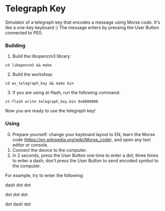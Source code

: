 # Telegraph Key

Simulator of a telegraph key that encodes a message using Morse code. It's like a one-key keyboard :)
The message enters by pressing the User Button connected to PE0.

### Building

1. Build the libopencm3 library:
```
cd libopencm3 && make
```

2. Build the workshop:
```
cd ws_telegraph_key && make bin
```

3. If you are using st-flash, run the following command:
```
st-flash write telegraph_key.bin 0x8000000
```

Now you are ready to use the telegraph key!

### Using

0. Prepare yourself: change your keyboard layout to EN, learn the Morse code (https://en.wikipedia.org/wiki/Morse_code), and open any text editor or console.
1. Connect the device to the computer.
2. In 2 seconds, press the User Button one time to enter a dot; three times to enter a dash; don't press the User Button to send encoded symbol to the computer.

For example, try to enter the following:

dash dot dot

dot dot dot

dot dash dot